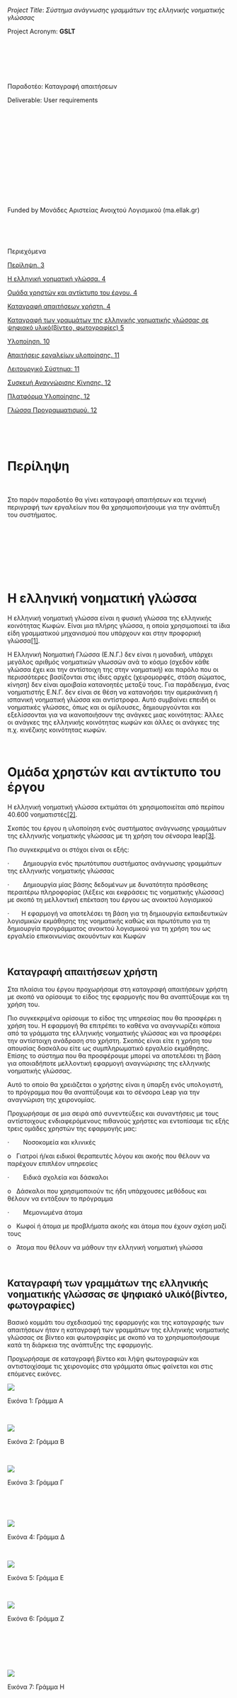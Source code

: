  

 

*Project Title*: *Σύστημα ανάγνωσης γραμμάτων της ελληνικής νοηματικής γλώσσας*

Project Acronym: **GSLT**

 

 

 

Παραδοτέο: Καταγραφή απαιτήσεων

Deliverable: User requirements

 

 

 

 

 

 

 

Funded by Μονάδες Αριστείας Ανοιχτού Λογισμικού (ma.ellak.gr)

 

 

Περιεχόμενα

[Περίληψη. 3](<#_Toc430966484>)

[Η ελληνική νοηματική γλώσσα. 4](<#_Toc430966485>)

[Ομάδα χρηστών και αντίκτυπο του έργου. 4](<#_Toc430966486>)

[Καταγραφή απαιτήσεων χρήστη. 4](<#_Toc430966487>)

[Καταγραφή των γραμμάτων της ελληνικής νοηματικής γλώσσας σε ψηφιακό
υλικό(βίντεο, φωτογραφίες) 5](<#_Toc430966488>)

[Υλοποίηση. 10](<#_Toc430966489>)

[Απαιτήσεις εργαλείων υλοποίησης. 11](<#_Toc430966490>)

[Λειτουργικό Σύστημα: 11](<#_Toc430966491>)

[Συσκευή Αναγνώρισης Κίνησης. 12](<#_Toc430966492>)

[Πλατφόρμα Υλοποίησης. 12](<#_Toc430966493>)

[Γλώσσα Προγραμματισμού. 12](<#_Toc430966494>)

 

  


 

Περίληψη
========

 

Στο παρόν παραδοτέο θα γίνει καταγραφή απαιτήσεων και τεχνική περιγραφή των
εργαλείων που θα χρησιμοποιήσουμε για την ανάπτυξη του συστήματος.

 

 

 

  


 

Η ελληνική νοηματική γλώσσα
===========================

Η ελληνική νοηματική γλώσσα είναι η φυσική γλώσσα της ελληνικής κοινότητας
Κωφών. Είναι μια πλήρης γλώσσα, η οποία χρησιμοποιεί τα ίδια είδη γραμματικού
μηχανισμού που υπάρχουν και στην προφορική γλώσσα[[1]](<#_ftn1>).

Η Ελληνική Νοηματική Γλώσσα (Ε.Ν.Γ.) δεν είναι η μοναδική, υπάρχει μεγάλος
αριθμός νοηματικών γλωσσών ανά το κόσμο (σχεδόν κάθε γλώσσα έχει και την
αντίστοιχη της στην νοηματική) και παρόλο που οι περισσότερες βασίζονται στις
ίδιες αρχές (χειρομορφές, στάση σώματος, κίνηση) δεν είναι αμοιβαία κατανοητές
μεταξύ τους. Για παράδειγμα, ένας νοηματιστής Ε.Ν.Γ. δεν είναι σε θέση να
κατανοήσει την αμερικάνικη ή ισπανική νοηματική γλώσσα και αντίστροφα. Αυτό
συμβαίνει επειδή οι νοηματικές γλώσσες, όπως και οι ομίλουσες, δημιουργούνται
και εξελίσσονται για να ικανοποιήσουν της ανάγκες μιας κοινότητας: Άλλες οι
ανάγκες της ελληνικής κοινότητας κωφών και άλλες οι ανάγκες της π.χ. κινέζικης
κοινότητας κωφών.

 

Ομάδα χρηστών και αντίκτυπο του έργου
=====================================

Η ελληνική νοηματική γλώσσα εκτιμάται ότι χρησιμοποιείται από περίπου 40.600
νοηματιστές[[2]](<#_ftn2>).

Σκοπός του έργου η υλοποίηση ενός συστήματος ανάγνωσης γραμμάτων της ελληνικής
νοηματικής γλώσσας με τη χρήση του σένσορα leap[[3]](<#_ftn3>). 

Πιο συγκεκριμένα οι στόχοι είναι οι εξής:

·        Δημιουργία ενός πρωτότυπου συστήματος ανάγνωσης γραμμάτων της ελληνικής
νοηματικής γλώσσας

·        Δημιουργία μίας βάσης δεδομένων με δυνατότητα πρόσθεσης περαιτέρω
πληροφορίας (λέξεις και εκφράσεις τις νοηματικής γλώσσας) με σκοπό τη μελλοντική
επέκταση του έργου ως ανοικτού λογισμικού

·       Η εφαρμογή να αποτελέσει τη βάση για τη δημιουργία εκπαιδευτικών
λογισμικών εκμάθησης της νοηματικής καθώς και πρωτότυπο για τη δημιουργία
προγράμματος ανοικτού λογισμικού για τη χρήση του ως εργαλείο επικοινωνίας
ακουόντων και Κωφών

 

Καταγραφή απαιτήσεων χρήστη
---------------------------

Στα πλαίσια του έργου προχωρήσαμε στη καταγραφή απαιτήσεων χρήστη με σκοπό να
ορίσουμε το είδος της εφαρμογής που θα αναπτύξουμε και τη χρήση του.

Πιο συγκεκριμένα ορίσουμε το είδος της υπηρεσίας που θα προσφέρει η χρήση του. Η
εφαρμογή θα επιτρέπει το καθένα να αναγνωρίζει κάποια από τα γράμματα της
ελληνικής νοηματικής γλώσσας και να προσφέρει την αντίστοιχη ανάδραση στο
χρήστη. Σκοπός είναι είτε η χρήση του απουσίας δασκάλου είτε ως συμπληρωματικό
εργαλείο εκμάθησης. Επίσης το σύστημα που θα προσφέρουμε μπορεί να αποτελέσει τη
βάση για οποιαδήποτε μελλοντική εφαρμογή αναγνώρισης της ελληνικής νοηματικής
γλώσσας.

Αυτό το οποίο θα χρειάζεται ο χρήστης είναι η ύπαρξη ενός υπολογιστή, το
πρόγραμμα που θα αναπτύξουμε και το σένσορα Leap για την αναγνώριση της
χειρονομίας.

Προχωρήσαμε σε μια σειρά από συνεντεύξεις και συναντήσεις με τους αντίστοιχους
ενδιαφερόμενους πιθανούς χρήστες και εντοπίσαμε τις εξής τρεις ομάδες χρηστών
της εφαρμογής μας:

·        Νοσοκομεία και κλινικές

o   Γιατροί ή/και ειδικοί θεραπευτές λόγου και ακοής που θέλουν να παρέχουν
επιπλέον υπηρεσίες

·        Ειδικά σχολεία και δάσκαλοι

o   Δάσκαλοι που χρησιμοποιούν τις ήδη υπάρχουσες μεθόδους και θέλουν να
εντάξουν το πρόγραμμα

·        Μεμονωμένα άτομα

o   Κωφοί ή άτομα με προβλήματα ακοής και άτομα που έχουν σχέση μαζί τους

o   Άτομα που θέλουν να μάθουν την ελληνική νοηματική γλώσσα

 

Καταγραφή των γραμμάτων της ελληνικής νοηματικής γλώσσας σε ψηφιακό υλικό(βίντεο, φωτογραφίες)
----------------------------------------------------------------------------------------------

Βασικό κομμάτι του σχεδιασμού της εφαρμογής και της καταγραφής των απαιτήσεων
ήταν η καταγραφή των γραμμάτων της ελληνικής νοηματικής γλώσσας σε βίντεο και
φωτογραφίες με σκοπό να το χρησιμοποιήσουμε κατά τη διάρκεια της ανάπτυξης της
εφαρμογής.

Προχωρήσαμε σε καταγραφή βίντεο και λήψη φωτογραφιών και αντιστοιχίσαμε τις
χειρονομίες στα γράμματα όπως φαίνεται και στις επόμενες εικόνες.

![](<file:///C:\Users\IP\AppData\Local\Temp\msohtmlclip1\01\clip_image001.png>)

Εικόνα 1: Γράμμα Α

 

![](<file:///C:\Users\IP\AppData\Local\Temp\msohtmlclip1\01\clip_image002.png>)

Εικόνα 2: Γράμμα Β

 

![](<file:///C:\Users\IP\AppData\Local\Temp\msohtmlclip1\01\clip_image003.png>)

Εικόνα 3: Γράμμα Γ

 

 

![](<file:///C:\Users\IP\AppData\Local\Temp\msohtmlclip1\01\clip_image004.png>)

Εικόνα 4: Γράμμα Δ

 

![](<file:///C:\Users\IP\AppData\Local\Temp\msohtmlclip1\01\clip_image005.png>)

Εικόνα 5: Γράμμα Ε

 

![](<file:///C:\Users\IP\AppData\Local\Temp\msohtmlclip1\01\clip_image007.jpg>)

Εικόνα 6: Γράμμα Ζ

 

 

 

![](<file:///C:\Users\IP\AppData\Local\Temp\msohtmlclip1\01\clip_image009.jpg>)

Εικόνα 7: Γράμμα Η

 

 

![](<file:///C:\Users\IP\AppData\Local\Temp\msohtmlclip1\01\clip_image011.jpg>)

Εικόνα 8: Γράμμα Θ

 

![](<file:///C:\Users\IP\AppData\Local\Temp\msohtmlclip1\01\clip_image012.png>)

Εικόνα 9: Γράμμα Ι

 

![](<file:///C:\Users\IP\AppData\Local\Temp\msohtmlclip1\01\clip_image014.jpg>)

Εικόνα 10: Γράμμα Κ

Αντίστοιχες φωτογραφίες πήραμε και για τα υπόλοιπα γράμματα.

Το βίντεο ανέβηκε στο github του έργου και μπορείτε να το βρείτε εδώ
(<https://github.com/ellak-monades-aristeias/GSLT/blob/master/deliverables/GSL%20alphabet.mp4>
).

 

Υλοποίηση
=========

Η Ελληνική Νοηματική Γλώσσα[[4]](<#_ftn4>) είναι οπτικο-κινησιακή γλώσσα, δηλαδή
βασίζεται στην κίνηση των χεριών, στην στάση ή την κίνηση του σώματος καθώς και
στις εκφράσεις του προσώπου για να αποδώσει ένα νόημα. Διαθέτει λεκτικές και
συντακτικές δομές για να εκφράσει οποιοδήποτε αφηρημένη έννοια.

Βασικό συστατικό της Ελληνικής Νοηματικής Γλώσσας είναι οι χειρομορφές. Η
χειρομορφή είναι το σχήμα που παίρνει η παλάμη καθώς και η διάταξη των δαχτύλων
τα οποία σε συνδυασμό με:

\-Τον προσανατολισμό της παλάμης

\-Την κίνηση του χεριού

\-Την θέση της χειρομορφής (πάνω στο σώμα η στον χώρο) μπορεί να αποδώσει κάθε
νόημα

\-Την έκφραση του προσώπου

\-Την στάση και κίνηση του σώματος

 

Η εφαρμογή που θα υλοποιήσουμε  θα χρησιμοποιήσει το σένσορα leap motion και θα
παρέχει διερμηνεία σε έναν αριθμό από γράμματα της ελληνικής νοηματικής γλώσσας
και θα αποτυπώνει την πληροφορία στην οθόνη του υπολογιστή.

Ένα σενάριο χρήσης είναι το εξής:

1.       Ο χρήστης ανοίγει την εφαρμογή διερμηνείας

2.      Ο χρήστης εκτελεί μία χειρονομία που αντιστοιχεί σε ένα γράμμα

3.      Το αίτημα μεταφέρεται στον διερμηνευτή του προγράμματος

4.     Το σύστημα επιστρέφει το αποτέλεσμα στην οθόνη του υπολογιστή

Η αρχιτεκτονική θα αποτελείται από εργαλεία ΕΛ/ΛΑΚ και ο αρχικός σχεδιασμός
είναι ο εξής:

·        Sensor collector module: σύστημα συλλογής της πληροφορίας από τις
χειρονομίες του χρήστη

·        Storage module: σύστημα αποθήκευσης πρότυπων χειρονομιών

·        Interpretation module: σύστημα διερμηνείας και αντιστοίχισης των
χειρονομιών σε γράμματα

 

 

Απαιτήσεις εργαλείων υλοποίησης 
--------------------------------

Στα πλαίσια του έργου αποφασίσαμε να χρησιμοποιήσουμε τα παρακάτω εργαλεία /
πλατφόρμες υλοποίησης:

 

Λειτουργικό Σύστημα:** ** *Windows 7/8 x64*. 

Γενικά, το σύστημα αναγνώρισης νοηματικής γραφής θα ελεγχθεί ότι δουλεύει
αποτελεσματικά τόσο σε Windows 7 x64 όσο και σε Windows 8 x64.

 

Συσκευή Αναγνώρισης Κίνησης**:**  *Leap Motion*.

Ως συσκευή αναγνώρισης των κινήσεων του χεριού θα χρησιμοποιήσουμε το Leap
Motion (<https://www.leapmotion.com/>). To LeapMotion είναι μια μικροσκοπική
συσκευή (80mm x 12.7mm) σε μέγεθος αναπτήρα, η οποία συνδέεται με USB στον
υπολογιστή. Η συσκευή ενσωματώνει μια υψηλής ανάλυσης κάμερα, η οποία
αναγνωρίζει τις διαφορετικές κινήσεις των χεριών του χρήστη (gestures) και
ενημερώνει το πρόγραμμα-πελάτη (driver) που "τρέχει" στον υπολογιστή με χρήση
events. Ο προγραμματιστής καλείται να διαχειριστή αυτά τα events ανάλογα με τις
ανάγκες της εκάστοτε εφαρμογής. Το μεγάλο πλεονέκτημα του LeapMotion είναι ότι
υποστηρίζει μια πληθώρα γλωσσών προγραμματισμού (C++, C\#, Java, Python, Unity,
JavaScript, Objective-C, Unreal) καθώς και διαφορετικά λειτουργικά συστήματα
(Linux, Windows, Mac). Επομένως, η επιλογή των εργαλείων υλοποίησης δεν είναι
περιοριστική και επαφίεται στον κάθε προγραμματιστή. Επιπλέον, παρέχονται
drivers για διάφορα IDE (π.χ. Microsoft Visual Studio), κάνοντας ακόμη πιο
εύκολη την ανάπτυξη εφαρμογών βασισμένες σε αυτό.

 

Πλατφόρμα Υλοποίησης**: ** *Microsoft Visual Studio 2012.*

Ως πλατφόρμα υλοποίησης επιλέξαμε το Microsoft Visual Studio 2012. Η επιλογή μας
έγινε με βάση την ευκολία χρήσης και το σύνολο των παρεχόμενων εργαλείων. Το
Visual Studio 2012 είναι ένα ολοκληρωμένο περιβάλλον προγραμματισμού και
υποστηρίζεται απευθείας από το LeapMotion. Επιπλέον, υποστηρίζει μια πληθώρα
γλωσσών προγραμματισμού, οπότε η επιλογή της γλώσσας προγραμματισμού επαφίεται
μόνο στον προγραμματιστή. Τέλος, τα εργαλεία αποσφαλμάτωσης (debugging) που
παρέχει είναι αρκετά εύχρηστα και θα μας βοηθήσουν ώστε να ελέγξουμε τη σωστή
λειτουργία της εφαρμογής.

 

Γλώσσα Προγραμματισμού**: ** *C\#*

Ως γλώσσα προγραμματισμού επιλέξαμε τη C\#, λόγω της απλότητάς της καθώς και της
απευθείας υποστήριξή της από το Visual Studio 2012.

 

 

